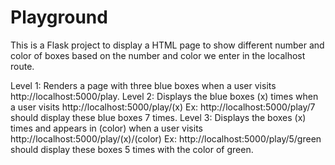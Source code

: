 # Playground

This is a Flask project to display a HTML page to show different number and color of boxes based on the number and color we enter in the localhost route. 

Level 1: Renders a page with three blue boxes when a user visits http://localhost:5000/play.
Level 2: Displays the blue boxes (x) times when a user visits http://localhost:5000/play/(x)
  Ex: http://localhost:5000/play/7 should display these blue boxes 7 times.
Level 3: Displays the boxes (x) times and appears in (color) when a user visits http://localhost:5000/play/(x)/(color)
  Ex: http://localhost:5000/play/5/green should display these boxes 5 times with the color of green.
